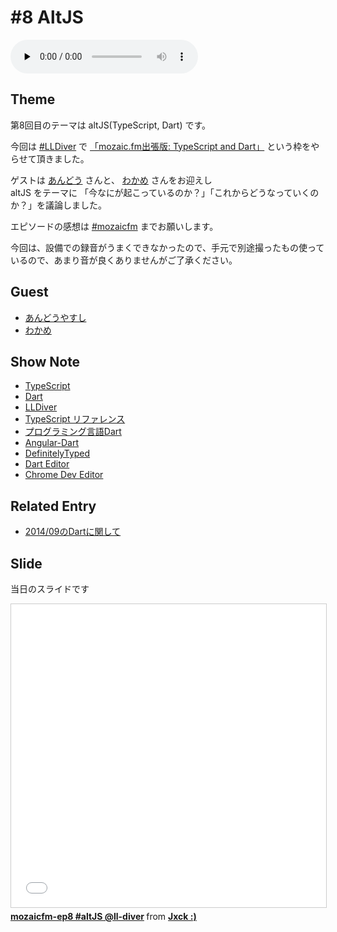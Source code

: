 # #8 AltJS

<audio preload="none" controls="" src="http://files.mozaic.fm/mozaic-ep8.m4a"></audio>


## Theme

第8回目のテーマは altJS(TypeScript, Dart) です。

今回は [#LLDiver](http://t.umblr.com/redirect?z=http%3A%2F%2Fll.jus.or.jp%2F2014%2F&t=NGQzZjI1NTkzNmU0NTkzNzE0ZmRjN2ZhNGNiOTI4Yzk3Mjg5NDFkNCxmVGVJRVNsdA%3D%3D) で [「mozaic.fm出張版: TypeScript and Dart」](http://t.umblr.com/redirect?z=http%3A%2F%2Fll.jus.or.jp%2F2014%2Fprogram%23mozaic.fm&t=ZjIyYjIzMTBkZmM0ZjcwOTM4NjNjOTliY2U3MjNiZDhkZTdhNGEwNCxmVGVJRVNsdA%3D%3D) という枠をやらせて頂きました。

ゲストは [あんどう](https://twitter.com/technohippy) さんと、 [わかめ](https://twitter.com/vvakame) さんをお迎えし  
altJS をテーマに 「今なにが起こっているのか？」「これからどうなっていくのか？」を議論しました。

エピソードの感想は [#mozaicfm](https://twitter.com/search?q=mozaicfm&src=hash) までお願いします。

今回は、設備での録音がうまくできなかったので、手元で別途撮ったもの使っているので、あまり音が良くありませんがご了承ください。


## Guest

- [あんどうやすし](https://twitter.com/technohippy)
- [わかめ](https://twitter.com/vvakame)


## Show Note

- [TypeScript](http://t.umblr.com/redirect?z=http%3A%2F%2Fwww.typescriptlang.org%2F&t=OTRiZWE4MGEzMjE3ZDA4NWJhMDAwNThmYmU0Y2RjY2U2MTg4NGU5MSxmVGVJRVNsdA%3D%3D)
- [Dart](http://t.umblr.com/redirect?z=https%3A%2F%2Fwww.dartlang.org%2F&t=YzAxNGQ1ODQ0YzEzZDFlMjU3YmFkODJmYjMwMzE2Yjc3MTYzNjBiOCxmVGVJRVNsdA%3D%3D)
- [LLDiver](http://t.umblr.com/redirect?z=http%3A%2F%2Fll.jus.or.jp%2F2014%2F&t=NGQzZjI1NTkzNmU0NTkzNzE0ZmRjN2ZhNGNiOTI4Yzk3Mjg5NDFkNCxmVGVJRVNsdA%3D%3D)
- [TypeScript リファレンス](http://t.umblr.com/redirect?z=http%3A%2F%2Ftatsu-zine.com%2Fbooks%2Ftypescript-reference&t=MmMzMzUwNjlkNTVjYTRlYjIyM2NiODg5Y2U0M2VjYjQ3ZTgyMDUxMCxmVGVJRVNsdA%3D%3D)
- [プログラミング言語Dart](http://t.umblr.com/redirect?z=http%3A%2F%2Fascii.asciimw.jp%2Fbooks%2Fbooks%2Fdetail%2F978-4-04-891511-3.shtml&t=ODM1NGU0ZDRiMjVlMTVlOTAzZjA2M2Q1ODZiMjJjZDhlYjQ4NGM0MCxmVGVJRVNsdA%3D%3D)
- [Angular-Dart](http://t.umblr.com/redirect?z=https%3A%2F%2Fangulardart.org%2F&t=ZmNkODc1MTczMWUzOWEwNzZjOWI2NTU5OTZmMmFlNjNiNTU0MGViZSxmVGVJRVNsdA%3D%3D)
- [DefinitelyTyped](http://t.umblr.com/redirect?z=https%3A%2F%2Fgithub.com%2Fborisyankov%2FDefinitelyTyped&t=YmRjZjcyNWE2ZjhhNmEzNmY4MjU0YTc4ODZmNmFmMjNlYjViMTA0ZixmVGVJRVNsdA%3D%3D)
- [Dart Editor](http://t.umblr.com/redirect?z=https%3A%2F%2Fwww.dartlang.org%2Ftools%2Feditor%2F&t=NGY4ZGQ1NGI5ZjUxZDlhNWE0Mjc0MTU0ZjE3NWY1NDRlMmVlYWE2NSxmVGVJRVNsdA%3D%3D)
- [Chrome Dev Editor](http://t.umblr.com/redirect?z=https%3A%2F%2Fgithub.com%2Fdart-lang%2Fchromedeveditor&t=YTdjZTRhODNhNGU5M2ViYjJhYzkwZjkzYTFhZDE0N2I3YjcyY2QwNSxmVGVJRVNsdA%3D%3D)


## Related Entry

- [2014/09のDartに関して](http://t.umblr.com/redirect?z=http%3A%2F%2Fnothingcosmos.blog52.fc2.com%2Fblog-entry-180.html&t=MDM1Y2FhMzAxMDAwMjU3NDgwZjUwYWRmNGI1N2ZkZTQ3ZTA5ODEzZCxmVGVJRVNsdA%3D%3D)


## Slide

当日のスライドです

<iframe src="//www.slideshare.net/slideshow/embed_code/key/LiQQdYTyTazUDn" width="595" height="485" frameborder="0" marginwidth="0" marginheight="0" scrolling="no" style="border:1px solid #CCC; border-width:1px; margin-bottom:5px; max-width: 100%;" allowfullscreen> </iframe> <div style="margin-bottom:5px"> <strong> <a href="//www.slideshare.net/Jxck/mozaicfm-ep8alt-jslldiver" title="mozaicfm-ep8 #altJS @ll-diver" target="_blank">mozaicfm-ep8 #altJS @ll-diver</a> </strong> from <strong><a href="//www.slideshare.net/Jxck" target="_blank">Jxck :)</a></strong> </div>
